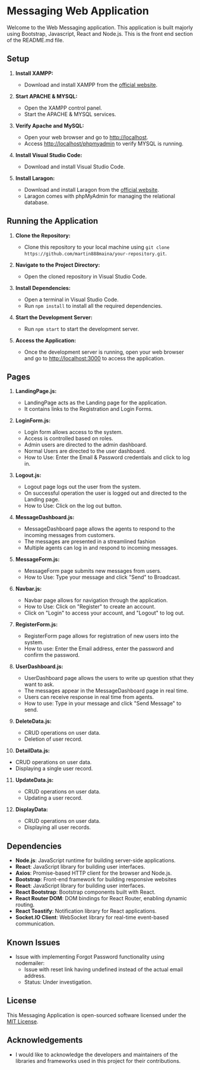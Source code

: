 # Messaging Web Application

Welcome to the Web Messaging application. This application is built majorly using Bootstrap, Javascript, React and Node.js. This is the front end section of the README.md file.

## Setup

1. **Install XAMPP:**
   - Download and install XAMPP from the [official website](https://www.apachefriends.org/index.html).
   
2. **Start APACHE & MYSQL:**
   - Open the XAMPP control panel.
   - Start the APACHE & MYSQL services.

3. **Verify Apache and MySQL:**   
   - Open your web browser and go to [http://localhost](http://localhost).
   - Access [http://localhost/phpmyadmin](http://localhost/phpmyadmin) to verify MYSQL is running.

4. **Install Visual Studio Code:**
   - Download and install Visual Studio Code.

5. **Install Laragon:**
   - Download and install Laragon from the [official website](https://laragon.org/download/).
   - Laragon comes with phpMyAdmin for managing the relational database.



## Running the Application

1. **Clone the Repository:**
   - Clone this repository to your local machine using `git clone https://github.com/martin888maina/your-repository.git`.

2. **Navigate to the Project Directory:**
   - Open the cloned repository in Visual Studio Code.

3. **Install Dependencies:**
   - Open a terminal in Visual Studio Code.
   - Run `npm install` to install all the required dependencies.

4. **Start the Development Server:**
   - Run `npm start` to start the development server.

5. **Access the Application:**
   - Once the development server is running, open your web browser and go to [http://localhost:3000](http://localhost:3000) to access the application.


## Pages

1. **LandingPage.js:**
   - LandingPage acts as the Landing page for the application.
   - It contains links to the Registration and Login Forms.

2. **LoginForm.js:**
   - Login form allows access to the system.
   - Access is controlled based on roles. 
   - Admin users are directed to the admin dashboard.
   - Normal Users are directed to the user dashboard.
   - How to Use: Enter the Email & Password credentials and click to log in.
  
3. **Logout.js:**
   - Logout page logs out the user from the system.
   - On successful operation the user is logged out and directed to the Landing page.
   - How to Use: Click on the log out button.

4. **MessageDashboard.js:**
   - MessageDashboard page allows the agents to respond to the incoming messages from customers.
   - The messages are presented in a streamlined fashion
   - Multiple agents can log in and respond to incoming messages.

5. **MessageForm.js:**
   - MessageForm page submits new messages from users.
   - How to Use: Type your message and click "Send" to Broadcast.

6. **Navbar.js:**
   - Navbar page allows for navigation through the application.
   - How to Use: Click on "Register" to create an account.
   - Click on "Login" to access your account, and "Logout" to log out.

7. **RegisterForm.js:**
   - RegisterForm page allows for registration of new users into the system.
   - How to use: Enter the Email address, enter the password and confirm the password.

8. **UserDashboard.js:**
   - UserDashboard page allows the users to write up question sthat they want to ask.
   - The messages appear in the MessageDashboard page in real time.
   - Users can receive response in real time from agents.
   - How to use: Type in your message and click "Send Message" to send.

9. **DeleteData.js:**
   - CRUD operations on user data.
   - Deletion of user record.

10. **DetailData.js:**
   - CRUD operations on user data.
   - Displaying a single user record.

11. **UpdateData.js:**
    - CRUD operations on user data.
    - Updating a user record.

12. **DisplayData:**
    - CRUD operations on user data.
    - Displaying all user records.

## Dependencies

- **Node.js**: JavaScript runtime for building server-side applications.
- **React**: JavaScript library for building user interfaces.
- **Axios**: Promise-based HTTP client for the browser and Node.js.
- **Bootstrap**: Front-end framework for building responsive websites
- **React**: JavaScript library for building user interfaces.
- **React Bootstrap**: Bootstrap components built with React.
- **React Router DOM**: DOM bindings for React Router, enabling dynamic routing.
- **React Toastify**: Notification library for React applications.
- **Socket.IO Client**: WebSocket library for real-time event-based communication.   

 
## Known Issues

- Issue with implementing Forgot Password functionality using nodemailer:
  - Issue with reset link having undefined instead of the actual email address.
  - Status: Under investigation.

## License

This Messaging Application is open-sourced software licensed under the [MIT License](LICENSE).


## Acknowledgements

- I would like to acknowledge the developers and maintainers of the libraries and frameworks used in this project for their contributions.


